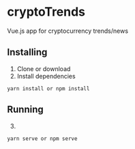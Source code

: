 # cryptoTrends

Vue.js app for cryptocurrency trends/news 

## Installing
1. Clone or download
2. Install dependencies 
```
yarn install or npm install
```
## Running
3. 
```
yarn serve or npm serve
```